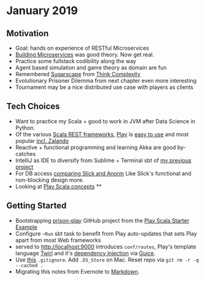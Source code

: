 # January 2019
 
## Motivation

* Goal: hands on experience of RESTful Microservices
* [Building Microservices] was good theory. Now get real.
* Practice some fullstack codibility along the way
* Agent based simulation and game theory as domain are fun
* Remembered [Sugarscape] from [Think Complexity]
* Evolutionary Prisoner Dilemma from next chapter even more interesting
* Tournament may be a nice distributed use case with players as clients

## Tech Choices

* Want to practice my Scala + good to work in JVM after Data Science in Python.
* Of the various [Scala REST frameworks], [Play] is [easy to use][1] and most popular
  [incl. Zalando](https://techradar.zalando.net/frameworks/play_scala.html)
* Reactive + functional programming and learning Akka are good by-catches
* IntelliJ as IDE to diversify from Sublime + Terminal sbt of [my previous project](https://github.com/dpetz/parser)
* For DB access [comparing Slick and Anorm](https://codewithstyle.info/slick-vs-anorm-choosing-db-framework-scala-application/)
  Like Slick's functional and non-blocking design more.
* Looking at [Play Scala concepts]
** 

## Getting Started

* Bootstrapping [prison-play] GitHub project from the [Play Scala Starter Example]
* Configure `~Run` sbt task to benefit from Play auto-updates that sets Play apart from most Web frameworks
* <Welcome to Play.htm> served to <http://localhost:9000> introduces `conf/routes`,
Play's template language [Twirl] and it's [dependency injection] via [Guice].
* Use [this][2] `.gitignore`. Add `.DS_Store`  on Mac. Reset repo via `git rm -r -q --cached .`
* Migrating this notes from Evernote to [Markdown].

[Building Microservices]: http://shop.oreilly.com/product/0636920033158.do
[Play]: https://www.lightbend.com/play-framework
[Play Scala Starter Example]: https://developer.lightbend.com/start/?group=play&project=play-scala-starter-example
[prison-play]: https://github.com/dpetz/prison-play/
[Scala REST frameworks]: https://nordicapis.com/8-frameworks-to-build-a-web-api-in-scala/
[Twirl]: https://www.playframework.com/documentation/2.6.21/ScalaTemplates
[dependency injection]: https://www.playframework.com/documentation/2.6.21/ScalaDependencyInjection
[Guice]: https://github.com/google/guice
[Markdown]: https://daringfireball.net/projects/markdown/syntax
[Sugarscape]: https://en.wikipedia.org/wiki/Sugarscape
[Think Complexity]: http://greenteapress.com/complexity/
 [Play Scala concepts]: https://www.playframework.com/documentation/2.6.21/ScalaHome

[1]: https://nordicapis.com/building-a-rest-api-in-java-scala-using-play-framework-2-part-1/
[2]: https://github.com/playframework/playframework/blob/master/.gitignore

